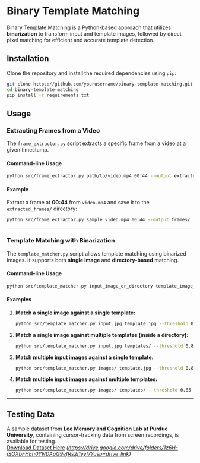 # Binary Template Matching

Binary Template Matching is a Python-based approach that utilizes **binarization** to transform input and template images, followed by direct pixel matching for efficient and accurate template detection.

## Installation

Clone the repository and install the required dependencies using `pip`:

```bash
git clone https://github.com/yourusername/binary-template-matching.git
cd binary-template-matching
pip install -r requirements.txt
```

## Usage

### Extracting Frames from a Video

The `frame_extractor.py` script extracts a specific frame from a video at a given timestamp.

#### Command-line Usage

```bash
python src/frame_extractor.py path/to/video.mp4 00:44 --output extracted_frames
```

#### Example

Extract a frame at **00:44** from `video.mp4` and save it to the `extracted_frames/` directory:

```bash
python src/frame_extractor.py sample_video.mp4 00:44 --output frames/
```

---

### Template Matching with Binarization

The `template_matcher.py` script allows template matching using binarized images. It supports both **single image** and **directory-based** matching.

#### Command-line Usage

```bash
python src/template_matcher.py input_image_or_directory template_image_or_directory --threshold 0.85 --output results/
```

#### Examples

1. **Match a single image against a single template:**

   ```bash
   python src/template_matcher.py input.jpg template.jpg --threshold 0.85 --output results/
   ```

2. **Match a single image against multiple templates (inside a directory):**

   ```bash
   python src/template_matcher.py input.jpg templates/ --threshold 0.85 --output results/
   ```

3. **Match multiple input images against a single template:**

   ```bash
   python src/template_matcher.py images/ template.jpg --threshold 0.85 --output results/
   ```

4. **Match multiple input images against multiple templates:**
   ```bash
   python src/template_matcher.py images/ templates/ --threshold 0.85 --output results/
   ```

---

## Testing Data

A sample dataset from **Lee Memory and Cognition Lab at Purdue University**, containing cursor-tracking data from screen recordings, is available for testing.  
[Download Dataset Here](#) _(https://drive.google.com/drive/folders/1z6H-jSOXbFHEh0YNDAoG9efRs2j1vyI7?usp=drive_link)_
